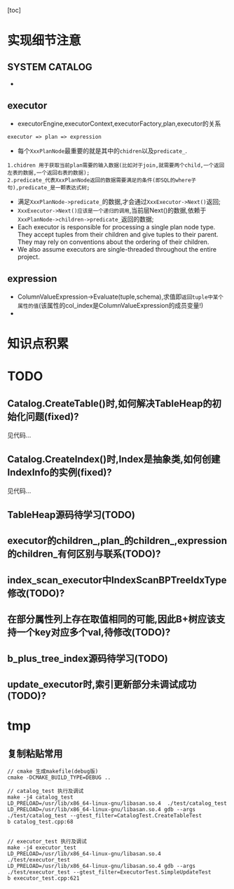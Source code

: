 [toc]

# 实现细节注意
## SYSTEM CATALOG
- 
## executor
- executorEngine,executorContext,executorFactory,plan,executor的关系
```
executor => plan => expression
```
- 每个`XxxPlanNode`最重要的就是其中的`chidren`以及`predicate_`.
```
1.chidren 用于获取当前plan需要的输入数据(比如对于join,就需要两个child,一个返回左表的数据,一个返回右表的数据);
2.predicate_代表XxxPlanNode返回的数据需要满足的条件(即SQL的where子句),predicate_是一颗表达式树;
```
- 满足`XxxPlanNode->predicate_`的数据,才会通过`XxxExecutor->Next()`返回;
- `XxxExecutor->Next()应该是一个递归的调用`,当前层Next()的数据,依赖于`XxxPlanNode->children->predicate_`返回的数据;
- Each executor is responsible for processing a single plan node type. They accept tuples from their children and give tuples to their parent. They may rely on conventions about the ordering of their children.
- We also assume executors are single-threaded throughout the entire project.

## expression
- ColumnValueExpression->Evaluate(tuple,schema),求值即`返回tuple中某个属性的值`(该属性的col_index是ColumnValueExpression的成员变量!)
- 

# 知识点积累

# TODO
## Catalog.CreateTable()时,如何解决TableHeap的初始化问题(fixed)?
见代码...

## Catalog.CreateIndex()时,Index是抽象类,如何创建IndexInfo的实例(fixed)?
见代码...

## TableHeap源码待学习(TODO)

## executor的children_,plan_的children_,expression的children_有何区别与联系(TODO)?

## index_scan_executor中IndexScanBPTreeIdxType修改(TODO)?

## 在部分属性列上存在取值相同的可能,因此B+树应该支持一个key对应多个val,待修改(TODO)?

## b_plus_tree_index源码待学习(TODO)

## update_executor时,索引更新部分未调试成功(TODO)?


# tmp
## 复制粘贴常用
```
// cmake 生成makefile(debug版)
cmake -DCMAKE_BUILD_TYPE=DEBUG ..

// catalog_test 执行及调试
make -j4 catalog_test
LD_PRELOAD=/usr/lib/x86_64-linux-gnu/libasan.so.4  ./test/catalog_test
LD_PRELOAD=/usr/lib/x86_64-linux-gnu/libasan.so.4 gdb --args ./test/catalog_test --gtest_filter=CatalogTest.CreateTableTest
b catalog_test.cpp:68


// executor_test 执行及调试
make -j4 executor_test
LD_PRELOAD=/usr/lib/x86_64-linux-gnu/libasan.so.4  ./test/executor_test
LD_PRELOAD=/usr/lib/x86_64-linux-gnu/libasan.so.4 gdb --args ./test/executor_test --gtest_filter=ExecutorTest.SimpleUpdateTest
b executor_test.cpp:621
```